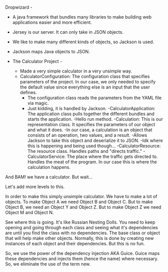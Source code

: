 Dropwizard - 
  - A java framework that bundles many libraries to make building web 
  applications easier and more efficient. 
  - Jersey is our server. It can only take in JSON objects. 
  - We like to make many different kinds of objects, so Jackson is used.
  - Jackson maps Java objects to JSON. 

  - The Calculator Project -
    - Made a very simple calculator in a very unsimple way. 
    - CalculatorConfiguration: The configuration class that specifies 
    parameters of the project. In our case, we only needed to specify the 
    default value since everything else is an input that the user defines. 
      - The configuration class reads the parameters from the YAML file via 
      magic. 
      - Just kidding, it is handled by Jackson. 
-CalculatorApplication: The application class pulls together the different bundles and starts the application. 
      -Hello run method. 
    -Calculation: This is our representation class. It specifies the parameters 
    of our object and what it does. 
      -In our case, a calculation is an object that consists of an operation,
      two values, and a result. 
      -Allows Jackson to take this object and deserialize it to JSON. 
      -Idk where this is happening and being used though...
    -CalculatorResource: The resource class. Handles paths and "directs traffic."
    -CalculatorService: The place where the traffic gets directed to. Handles the
    meat of the program. In our case this is where the calculation happens. 

And BAM! we have a calculator. 
But wait...

Let's add more levels to this. 

In order to make this simply unsimple calculator. We have to make a lot of objects.
To make Object A we need Object B and Object C. But to make Object B, we need an
Object Y and Object Z. But to make Object Z we need Object M and Object N. 

See where this is going. It's like Russian Nesting Dolls. You need to keep opening 
and going through each class and seeing what it's dependencies are until you find 
the class with no dependencies. The base class or object that will help make other
objects.  Normally, this is done by creating new instances of each object and their 
dependencies. But this is no fun. 

So, we use the power of the dependency injection AKA Guice. Guice maps these
dependencies and injects them (hence the name) where necessary. So, we eliminate
the use of the term new. 
